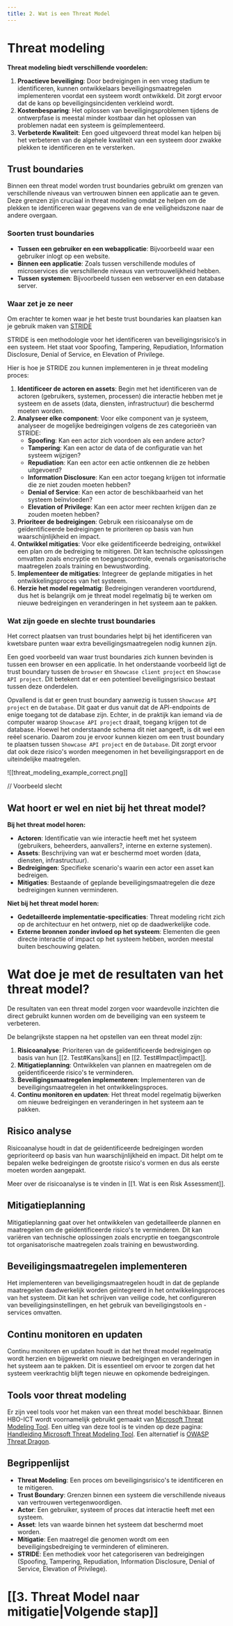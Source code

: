 ```yaml
---
title: 2. Wat is een Threat Model
---
```

# Threat modeling
**Threat modeling biedt verschillende voordelen:**
1. **Proactieve beveiliging**: Door bedreigingen in een vroeg stadium te identificeren, kunnen ontwikkelaars beveiligingsmaatregelen implementeren voordat een systeem wordt ontwikkeld. Dit zorgt ervoor dat de kans op beveiligingsincidenten verkleind wordt.
2. **Kostenbesparing**: Het oplossen van beveiligingsproblemen tijdens de ontwerpfase is meestal minder kostbaar dan het oplossen van problemen nadat een systeem is geïmplementeerd.
3. **Verbeterde Kwaliteit**: Een goed uitgevoerd threat model kan helpen bij het verbeteren van de algehele kwaliteit van een systeem door zwakke plekken te identificeren en te versterken.
## Trust boundaries
Binnen een threat model worden trust boundaries gebruikt om grenzen van verschillende niveaus van vertrouwen binnen een applicatie aan te geven. Deze grenzen zijn cruciaal in threat modeling omdat ze helpen om de plekken te identificeren waar gegevens van de ene veiligheidszone naar de andere overgaan.
### Soorten trust boundaries
- **Tussen een gebruiker en een webapplicatie**: Bijvoorbeeld waar een gebruiker inlogt op een website.
- **Binnen een applicatie**: Zoals tussen verschillende modules of microservices die verschillende niveaus van vertrouwelijkheid hebben.
- **Tussen systemen**: Bijvoorbeeld tussen een webserver en een database server.
### Waar zet je ze neer
Om erachter te komen waar je het beste trust boundaries kan plaatsen kan je gebruik maken van [STRIDE](https://owasp.org/www-community/Threat_Modeling_Process#stride) 

STRIDE is een methodologie voor het identificeren van beveiligingsrisico’s in een systeem. Het staat voor Spoofing, Tampering, Repudiation, Information Disclosure, Denial of Service, en Elevation of Privilege. 

Hier is hoe je STRIDE zou kunnen implementeren in je threat modeling proces:
1. **Identificeer de actoren en assets**: Begin met het identificeren van de actoren (gebruikers, systemen, processen) die interactie hebben met je systeem en de assets (data, diensten, infrastructuur) die beschermd moeten worden.
2. **Analyseer elke component**: Voor elke component van je systeem, analyseer de mogelijke bedreigingen volgens de zes categorieën van STRIDE:
	- **Spoofing**: Kan een actor zich voordoen als een andere actor?
    - **Tampering**: Kan een actor de data of de configuratie van het systeem wijzigen?
    - **Repudiation**: Kan een actor een actie ontkennen die ze hebben uitgevoerd?
    - **Information Disclosure**: Kan een actor toegang krijgen tot informatie die ze niet zouden moeten hebben?
    - **Denial of Service**: Kan een actor de beschikbaarheid van het systeem beïnvloeden?
    - **Elevation of Privilege**: Kan een actor meer rechten krijgen dan ze zouden moeten hebben?
3. **Prioriteer de bedreigingen**: Gebruik een risicoanalyse om de geïdentificeerde bedreigingen te prioriteren op basis van hun waarschijnlijkheid en impact.
4. **Ontwikkel mitigaties**: Voor elke geïdentificeerde bedreiging, ontwikkel een plan om de bedreiging te mitigeren. Dit kan technische oplossingen omvatten zoals encryptie en toegangscontrole, evenals organisatorische maatregelen zoals training en bewustwording.
5. **Implementeer de mitigaties**: Integreer de geplande mitigaties in het ontwikkelingsproces van het systeem.
6. **Herzie het model regelmatig**: Bedreigingen veranderen voortdurend, dus het is belangrijk om je threat model regelmatig bij te werken om nieuwe bedreigingen en veranderingen in het systeem aan te pakken.
### Wat zijn goede en slechte trust boundaries
Het correct plaatsen van trust boundaries helpt bij het identificeren van kwetsbare punten waar extra beveiligingsmaatregelen nodig kunnen zijn.

Een goed voorbeeld van waar trust boundaries zich kunnen bevinden is tussen een browser en een applicatie. In het onderstaande voorbeeld ligt de trust boundary tussen de `browser` en `Showcase client project` en `Showcase API project`. Dit betekent dat er een potentieel beveiligingsrisico bestaat tussen deze onderdelen.

Opvallend is dat er geen trust boundary aanwezig is tussen `Showcase API project` en de `Database`. Dit gaat er dus vanuit dat de API-endpoints de enige toegang tot de database zijn. Echter, in de praktijk kan iemand via de computer waarop `Showcase API project` draait, toegang krijgen tot de database. Hoewel het onderstaande schema dit niet aangeeft, is dit wel een reëel scenario. Daarom zou je ervoor kunnen kiezen om een trust boundary te plaatsen tussen `Showcase API project` en de `Database`. Dit zorgt ervoor dat ook deze risico's worden meegenomen in het beveiligingsrapport en de uiteindelijke maatregelen.

![[threat_modeling_example_correct.png]]



// Voorbeeld slecht

## Wat hoort er wel en niet bij het threat model?
**Bij het threat model horen:**
- **Actoren**: Identificatie van wie interactie heeft met het systeem (gebruikers, beheerders, aanvallers?, interne en externe systemen).
- **Assets**: Beschrijving van wat er beschermd moet worden (data, diensten, infrastructuur).
- **Bedreigingen**: Specifieke scenario's waarin een actor een asset kan bedreigen.
- **Mitigaties**: Bestaande of geplande beveiligingsmaatregelen die deze bedreigingen kunnen verminderen.

**Niet bij het threat model horen:**
- **Gedetailleerde implementatie-specificaties**: Threat modeling richt zich op de architectuur en het ontwerp, niet op de daadwerkelijke code.
- **Externe bronnen zonder invloed op het systeem**: Elementen die geen directe interactie of impact op het systeem hebben, worden meestal buiten beschouwing gelaten.
# Wat doe je met de resultaten van het threat model?
De resultaten van een threat model zorgen voor waardevolle inzichten die direct gebruikt kunnen worden om de beveiliging van een systeem te verbeteren. 

De belangrijkste stappen na het opstellen van een threat model zijn:
1. **Risicoanalyse**: Prioriteren van de geïdentificeerde bedreigingen op basis van hun [[2. Test#Kans|kans]] en [[2. Test#Impact|impact]].
2. **Mitigatieplanning**: Ontwikkelen van plannen en maatregelen om de geïdentificeerde risico's te verminderen.
3. **Beveiligingsmaatregelen implementeren**: Implementeren van de beveiligingsmaatregelen in het ontwikkelingsproces.
4. **Continu monitoren en updaten**: Het threat model regelmatig bijwerken om nieuwe bedreigingen en veranderingen in het systeem aan te pakken.
## Risico analyse
Risicoanalyse houdt in dat de geïdentificeerde bedreigingen worden geprioriteerd op basis van hun waarschijnlijkheid en impact. Dit helpt om te bepalen welke bedreigingen de grootste risico's vormen en dus als eerste moeten worden aangepakt.

Meer over de risicoanalyse is te vinden in [[1. Wat is een Risk Assessment]].
## Mitigatieplanning
Mitigatieplanning gaat over het ontwikkelen van gedetailleerde plannen en maatregelen om de geïdentificeerde risico's te verminderen. Dit kan variëren van technische oplossingen zoals encryptie en toegangscontrole tot organisatorische maatregelen zoals training en bewustwording.
## Beveiligingsmaatregelen implementeren
Het implementeren van beveiligingsmaatregelen houdt in dat de geplande maatregelen daadwerkelijk worden geïntegreerd in het ontwikkelingsproces van het systeem. Dit kan het schrijven van veilige code, het configureren van beveiligingsinstellingen, en het gebruik van beveiligingstools en -services omvatten.
## Continu monitoren en updaten
Continu monitoren en updaten houdt in dat het threat model regelmatig wordt herzien en bijgewerkt om nieuwe bedreigingen en veranderingen in het systeem aan te pakken. Dit is essentieel om ervoor te zorgen dat het systeem veerkrachtig blijft tegen nieuwe en opkomende bedreigingen.
## Tools voor threat modeling
Er zijn veel tools voor het maken van een threat model beschikbaar. Binnen HBO-ICT wordt voornamelijk gebruikt gemaakt van [Microsoft Threat Modeling Tool](https://learn.microsoft.com/en-us/azure/security/develop/threat-modeling-tool).  Een uitleg van deze tool is te vinden op deze pagina: [Handleiding Microsoft Threat Modeling Tool](Handleiding%20Microsoft%20Threat%20Modeling%20Tool.md). Een alternatief is [OWASP Threat Dragon](https://owasp.org/www-project-threat-dragon/). 
## Begrippenlijst
- **Threat Modeling**: Een proces om beveiligingsrisico's te identificeren en te mitigeren.
- **Trust Boundary**: Grenzen binnen een systeem die verschillende niveaus van vertrouwen vertegenwoordigen.
- **Actor**: Een gebruiker, systeem of proces dat interactie heeft met een systeem.
- **Asset**: Iets van waarde binnen het systeem dat beschermd moet worden.
- **Mitigatie**: Een maatregel die genomen wordt om een beveiligingsbedreiging te verminderen of elimineren.
- **STRIDE**: Een methodiek voor het categoriseren van bedreigingen (Spoofing, Tampering, Repudiation, Information Disclosure, Denial of Service, Elevation of Privilege).

# [[3. Threat Model naar mitigatie|Volgende stap]]
